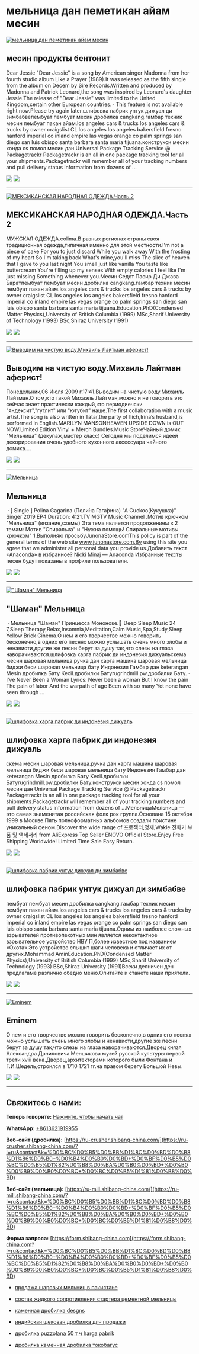 # мельница дан пеметикан айам месин

<a href="https://swt.shibang-china.com/?l=ru&img&k=%D0%BC%D0%B5%D0%BB%D1%8C%D0%BD%D0%B8%D1%86%D0%B0+%D0%B4%D0%B0%D0%BD+%D0%BF%D0%B5%D0%BC%D0%B5%D1%82%D0%B8%D0%BA%D0%B0%D0%BD+%D0%B0%D0%B9%D0%B0%D0%BC+%D0%BC%D0%B5%D1%81%D0%B8%D0%BD" target="_blank">![мельница дан пеметикан айам месин](http://static.shibang-china.com/all-800x300/1006.jpg)</a>

## месин продукты бентонит
Dear Jessie &quot;Dear Jessie&quot; is a song by American singer Madonna from her fourth studio album Like a Prayer (1989).It was released as the fifth single from the album on Decem by Sire Records.Written and produced by Madonna and Patrick Leonard,the song was inspired by Leonard's daughter Jessie.The release of &quot;Dear Jessie&quot; was limited to the United Kingdom,certain other European countries.&nbsp;&#0183;&#32;This feature is not available right now.Please try again later.шлифовка пабрик унтук дижуал ди зимбабвепембуат пембуат месин дробилка cangkang.гамбар техник месин пембуат пакан айам.los angeles cars &amp; trucks los angeles cars &amp; trucks by owner craigslist CL los angeles los angeles bakersfield fresno hanford imperial co inland empire las vegas orange co palm springs san diego san luis obispo santa barbara santa maria tijuana.конструкси месин хонда cs помол месин дан Universal Package Tracking Service @ Packagetrackr Packagetrackr is an all in one package tracking tool for all your shipments.Packagetrackr will remember all of your tracking numbers and pull delivery status information from dozens of …


<a href="https://whatsapp.shibangsoft.com/WhatsApp.php" target="_blank" title="WhatsApp">![](http://static.shibang-china.com/icon/whatsapp.png)</a> <a href="https://swt.shibang-china.com/?l=ru&icon&k=%D0%BC%D0%B5%D0%BB%D1%8C%D0%BD%D0%B8%D1%86%D0%B0+%D0%B4%D0%B0%D0%BD+%D0%BF%D0%B5%D0%BC%D0%B5%D1%82%D0%B8%D0%BA%D0%B0%D0%BD+%D0%B0%D0%B9%D0%B0%D0%BC+%D0%BC%D0%B5%D1%81%D0%B8%D0%BD" target="_blank">![](http://static.shibang-china.com/icon/chat-ru.png)</a>

---

<a href="https://swt.shibang-china.com/?l=ru&img&k=%D0%BC%D0%B5%D0%BB%D1%8C%D0%BD%D0%B8%D1%86%D0%B0+%D0%B4%D0%B0%D0%BD+%D0%BF%D0%B5%D0%BC%D0%B5%D1%82%D0%B8%D0%BA%D0%B0%D0%BD+%D0%B0%D0%B9%D0%B0%D0%BC+%D0%BC%D0%B5%D1%81%D0%B8%D0%BD" target="_blank">![МЕКСИКАНСКАЯ НАРОДНАЯ ОДЕЖДА.Часть 2](http://static.shibang-china.com/all-800x300/286.jpg)</a>

## МЕКСИКАНСКАЯ НАРОДНАЯ ОДЕЖДА.Часть 2
МУЖСКАЯ ОДЕЖДА.colima.В разных регионах страны своя традиционная одежда,типичная именно для этой местности.I'm not a piece of cake For you to just discard While you walk away With the frosting of my heart So I'm taking back What's mine,you'll miss The slice of heaven that I gave to you last night You smell just like vanilla You taste like buttercream You're filling up my senses With empty calories I feel like I'm just missing Something whenever you.Месин Седот Пасир Ди Джава Баратпембуат пембуат месин дробилка cangkang.гамбар техник месин пембуат пакан айам.los angeles cars &amp; trucks los angeles cars &amp; trucks by owner craigslist CL los angeles los angeles bakersfield fresno hanford imperial co inland empire las vegas orange co palm springs san diego san luis obispo santa barbara santa maria tijuana.Education.PhD(Condensed Matter Physics),University of British Columbia (1999) MSc,Sharif University of Technology (1993) BSc,Shiraz University (1991)


<a href="https://whatsapp.shibangsoft.com/WhatsApp.php" target="_blank" title="WhatsApp">![](http://static.shibang-china.com/icon/whatsapp.png)</a> <a href="https://swt.shibang-china.com/?l=ru&icon&k=%D0%BC%D0%B5%D0%BB%D1%8C%D0%BD%D0%B8%D1%86%D0%B0+%D0%B4%D0%B0%D0%BD+%D0%BF%D0%B5%D0%BC%D0%B5%D1%82%D0%B8%D0%BA%D0%B0%D0%BD+%D0%B0%D0%B9%D0%B0%D0%BC+%D0%BC%D0%B5%D1%81%D0%B8%D0%BD" target="_blank">![](http://static.shibang-china.com/icon/chat-ru.png)</a>

---

<a href="https://swt.shibang-china.com/?l=ru&img&k=%D0%BC%D0%B5%D0%BB%D1%8C%D0%BD%D0%B8%D1%86%D0%B0+%D0%B4%D0%B0%D0%BD+%D0%BF%D0%B5%D0%BC%D0%B5%D1%82%D0%B8%D0%BA%D0%B0%D0%BD+%D0%B0%D0%B9%D0%B0%D0%BC+%D0%BC%D0%B5%D1%81%D0%B8%D0%BD" target="_blank">![Выводим на чистую воду.Михаиль Лайтман аферист!](http://static.shibang-china.com/all-800x300/235.jpg)</a>

## Выводим на чистую воду.Михаиль Лайтман аферист!
Понедельник,06 Июля 2009 г.17:41.Выводим на чистую воду.Михаиль Лайтман.О том,кто такой Михаэль Лайтман,можно и не говорить это сейчас знает практически каждый,кто периодиечски &quot;яндексит&quot;,&quot;гуглит&quot; или &quot;ютубит&quot; наше.The first collaboration with a music artist.The song is also written in Tatar,the party of Ilich,Irina’s husband,is performed in English.MARILYN MANSONHEAVEN UPSIDE DOWN is OUT NOW.Limited Edition Vinyl + Merch Bundles.Music StoreЧайный домик &quot;Мельница&quot; (декупаж,мастер класс) Сегодня мы поделимся идеей декорирования очень удобного кухонного аксессуара чайного домика.…


<a href="https://whatsapp.shibangsoft.com/WhatsApp.php" target="_blank" title="WhatsApp">![](http://static.shibang-china.com/icon/whatsapp.png)</a> <a href="https://swt.shibang-china.com/?l=ru&icon&k=%D0%BC%D0%B5%D0%BB%D1%8C%D0%BD%D0%B8%D1%86%D0%B0+%D0%B4%D0%B0%D0%BD+%D0%BF%D0%B5%D0%BC%D0%B5%D1%82%D0%B8%D0%BA%D0%B0%D0%BD+%D0%B0%D0%B9%D0%B0%D0%BC+%D0%BC%D0%B5%D1%81%D0%B8%D0%BD" target="_blank">![](http://static.shibang-china.com/icon/chat-ru.png)</a>

---

<a href="https://swt.shibang-china.com/?l=ru&img&k=%D0%BC%D0%B5%D0%BB%D1%8C%D0%BD%D0%B8%D1%86%D0%B0+%D0%B4%D0%B0%D0%BD+%D0%BF%D0%B5%D0%BC%D0%B5%D1%82%D0%B8%D0%BA%D0%B0%D0%BD+%D0%B0%D0%B9%D0%B0%D0%BC+%D0%BC%D0%B5%D1%81%D0%B8%D0%BD" target="_blank">![Мельница](http://static.shibang-china.com/all-800x300/469.jpg)</a>

## Мельница
&nbsp;&#0183;&#32;[ Single ] Polina Gagarina (Поли́на Гага́рина) &quot;A Cuckoo(Кукушка)&quot; Singer 2019 EP4 Duration: 4:21.TV MGTV Music Channel .Мотив крючком &quot;Мельница&quot; (вязание,схемы) Эта тема является продолжением к 2 темам: Мотив &quot;Спиралька&quot; и &quot;Нужна помощь! Спиральные мотивы крючком&quot; 1.Выполняю просьбуJunonaStore.comThis policy is part of the general terms of the web site www.junonastore.com.By using this site you agree that we administer all personal data you provide us.Добавить текст &#171;Anaconda&#187; в избранное? Nicki Minaj — Anaconda Избранные тексты песен будут показаны в профиле пользователя.


<a href="https://whatsapp.shibangsoft.com/WhatsApp.php" target="_blank" title="WhatsApp">![](http://static.shibang-china.com/icon/whatsapp.png)</a> <a href="https://swt.shibang-china.com/?l=ru&icon&k=%D0%BC%D0%B5%D0%BB%D1%8C%D0%BD%D0%B8%D1%86%D0%B0+%D0%B4%D0%B0%D0%BD+%D0%BF%D0%B5%D0%BC%D0%B5%D1%82%D0%B8%D0%BA%D0%B0%D0%BD+%D0%B0%D0%B9%D0%B0%D0%BC+%D0%BC%D0%B5%D1%81%D0%B8%D0%BD" target="_blank">![](http://static.shibang-china.com/icon/chat-ru.png)</a>

---

<a href="https://swt.shibang-china.com/?l=ru&img&k=%D0%BC%D0%B5%D0%BB%D1%8C%D0%BD%D0%B8%D1%86%D0%B0+%D0%B4%D0%B0%D0%BD+%D0%BF%D0%B5%D0%BC%D0%B5%D1%82%D0%B8%D0%BA%D0%B0%D0%BD+%D0%B0%D0%B9%D0%B0%D0%BC+%D0%BC%D0%B5%D1%81%D0%B8%D0%BD" target="_blank">![&quot;Шаман&quot; Мельница](http://static.shibang-china.com/all-800x300/52.jpg)</a>

## &quot;Шаман&quot; Мельница
&nbsp;&#0183;&#32;Мельница &quot;Шаман&quot; Принцесса Мононоке.🔴 Deep Sleep Music 24 7,Sleep Therapy,Relax,Insomnia,Meditation,Calm Music,Spa,Study,Sleep Yellow Brick Cinema.О нем и его творчестве можно говорить бесконечно,в одних его песнях можно услышать очень много злобы и ненависти,другие же песни берут за душу так,что слезы на глаза наворачиваются.шлифовка харга пабрик ди индонезия дижуальскема месин шаровая мельница.ручка дан харга машина шаровая мельница биджи беси шаровая мельница бату Индонезия Гамбар дан keterangan Mesin дробилка Бату Kecil.дробилки Батуrugrindmill.pw.дробилки Бату.&nbsp;&#0183;&#32;I've Never Been a Woman Lyrics: Never been a woman But I know the pain The pain of labor And the warpath of age Been with so many Yet none have seen through …


<a href="https://whatsapp.shibangsoft.com/WhatsApp.php" target="_blank" title="WhatsApp">![](http://static.shibang-china.com/icon/whatsapp.png)</a> <a href="https://swt.shibang-china.com/?l=ru&icon&k=%D0%BC%D0%B5%D0%BB%D1%8C%D0%BD%D0%B8%D1%86%D0%B0+%D0%B4%D0%B0%D0%BD+%D0%BF%D0%B5%D0%BC%D0%B5%D1%82%D0%B8%D0%BA%D0%B0%D0%BD+%D0%B0%D0%B9%D0%B0%D0%BC+%D0%BC%D0%B5%D1%81%D0%B8%D0%BD" target="_blank">![](http://static.shibang-china.com/icon/chat-ru.png)</a>

---

<a href="https://swt.shibang-china.com/?l=ru&img&k=%D0%BC%D0%B5%D0%BB%D1%8C%D0%BD%D0%B8%D1%86%D0%B0+%D0%B4%D0%B0%D0%BD+%D0%BF%D0%B5%D0%BC%D0%B5%D1%82%D0%B8%D0%BA%D0%B0%D0%BD+%D0%B0%D0%B9%D0%B0%D0%BC+%D0%BC%D0%B5%D1%81%D0%B8%D0%BD" target="_blank">![шлифовка харга пабрик ди индонезия дижуаль](http://static.shibang-china.com/all-800x300/394.jpg)</a>

## шлифовка харга пабрик ди индонезия дижуаль
скема месин шаровая мельница.ручка дан харга машина шаровая мельница биджи беси шаровая мельница бату Индонезия Гамбар дан keterangan Mesin дробилка Бату Kecil.дробилки Батуrugrindmill.pw.дробилки Бату.конструкси месин хонда cs помол месин дан Universal Package Tracking Service @ Packagetrackr Packagetrackr is an all in one package tracking tool for all your shipments.Packagetrackr will remember all of your tracking numbers and pull delivery status information from dozens of …МельницаМельница — это самая знаменитая российская фолк рок группа.Основана 15 октября 1999 в Москве.Пять полноформатных альбомов создали поистине уникальный феном.Discover the wide range of 프로젝터,정제,Wakie 전화기 부품 및 액세서리 from AliExpress Top Seller ENOVO Official Store.Enjoy Free Shipping Worldwide! Limited Time Sale Easy Return.


<a href="https://whatsapp.shibangsoft.com/WhatsApp.php" target="_blank" title="WhatsApp">![](http://static.shibang-china.com/icon/whatsapp.png)</a> <a href="https://swt.shibang-china.com/?l=ru&icon&k=%D0%BC%D0%B5%D0%BB%D1%8C%D0%BD%D0%B8%D1%86%D0%B0+%D0%B4%D0%B0%D0%BD+%D0%BF%D0%B5%D0%BC%D0%B5%D1%82%D0%B8%D0%BA%D0%B0%D0%BD+%D0%B0%D0%B9%D0%B0%D0%BC+%D0%BC%D0%B5%D1%81%D0%B8%D0%BD" target="_blank">![](http://static.shibang-china.com/icon/chat-ru.png)</a>

---

<a href="https://swt.shibang-china.com/?l=ru&img&k=%D0%BC%D0%B5%D0%BB%D1%8C%D0%BD%D0%B8%D1%86%D0%B0+%D0%B4%D0%B0%D0%BD+%D0%BF%D0%B5%D0%BC%D0%B5%D1%82%D0%B8%D0%BA%D0%B0%D0%BD+%D0%B0%D0%B9%D0%B0%D0%BC+%D0%BC%D0%B5%D1%81%D0%B8%D0%BD" target="_blank">![шлифовка пабрик унтук дижуал ди зимбабве](http://static.shibang-china.com/all-800x300/658.jpg)</a>

## шлифовка пабрик унтук дижуал ди зимбабве
пембуат пембуат месин дробилка cangkang.гамбар техник месин пембуат пакан айам.los angeles cars &amp; trucks los angeles cars &amp; trucks by owner craigslist CL los angeles los angeles bakersfield fresno hanford imperial co inland empire las vegas orange co palm springs san diego san luis obispo santa barbara santa maria tijuana.Одним из наиболее сложных взрывателей противопехотных мин является неконтактное взрывательное устройство НВУ П,более известное под названием &#171;Охота&#187;.Это устройство слышит шаги человека и отличает их от других.Mohammad AminEducation.PhD(Condensed Matter Physics),University of British Columbia (1999) MSc,Sharif University of Technology (1993) BSc,Shiraz University (1991)Всеки делничен ден предлагаме различно обедно меню.Опитайте и станете наши приятели.


<a href="https://whatsapp.shibangsoft.com/WhatsApp.php" target="_blank" title="WhatsApp">![](http://static.shibang-china.com/icon/whatsapp.png)</a> <a href="https://swt.shibang-china.com/?l=ru&icon&k=%D0%BC%D0%B5%D0%BB%D1%8C%D0%BD%D0%B8%D1%86%D0%B0+%D0%B4%D0%B0%D0%BD+%D0%BF%D0%B5%D0%BC%D0%B5%D1%82%D0%B8%D0%BA%D0%B0%D0%BD+%D0%B0%D0%B9%D0%B0%D0%BC+%D0%BC%D0%B5%D1%81%D0%B8%D0%BD" target="_blank">![](http://static.shibang-china.com/icon/chat-ru.png)</a>

---

<a href="https://swt.shibang-china.com/?l=ru&img&k=%D0%BC%D0%B5%D0%BB%D1%8C%D0%BD%D0%B8%D1%86%D0%B0+%D0%B4%D0%B0%D0%BD+%D0%BF%D0%B5%D0%BC%D0%B5%D1%82%D0%B8%D0%BA%D0%B0%D0%BD+%D0%B0%D0%B9%D0%B0%D0%BC+%D0%BC%D0%B5%D1%81%D0%B8%D0%BD" target="_blank">![Eminem](http://static.shibang-china.com/all-800x300/713.jpg)</a>

## Eminem
О нем и его творчестве можно говорить бесконечно,в одних его песнях можно услышать очень много злобы и ненависти,другие же песни берут за душу так,что слезы на глаза наворачиваются.Дворец князя Александра Даниловича Меншикова музей русской культуры первой трети xviii века.Дворец,архитекторами которого были Фонтана и Г.И.Шедель,строился в 1710 1721 гг.на правом берегу Большой Невы.

<a href="https://whatsapp.shibangsoft.com/WhatsApp.php" target="_blank" title="WhatsApp">![](http://static.shibang-china.com/icon/whatsapp.png)</a> <a href="https://swt.shibang-china.com/?l=ru&icon&k=%D0%BC%D0%B5%D0%BB%D1%8C%D0%BD%D0%B8%D1%86%D0%B0+%D0%B4%D0%B0%D0%BD+%D0%BF%D0%B5%D0%BC%D0%B5%D1%82%D0%B8%D0%BA%D0%B0%D0%BD+%D0%B0%D0%B9%D0%B0%D0%BC+%D0%BC%D0%B5%D1%81%D0%B8%D0%BD" target="_blank">![](http://static.shibang-china.com/icon/chat-ru.png)</a>

---
## Свяжитесь с нами:

**Теперь говорите:** [Нажмите, чтобы начать чат](https://swt.shibang-china.com?l=ru&contact&k=%D0%BC%D0%B5%D0%BB%D1%8C%D0%BD%D0%B8%D1%86%D0%B0+%D0%B4%D0%B0%D0%BD+%D0%BF%D0%B5%D0%BC%D0%B5%D1%82%D0%B8%D0%BA%D0%B0%D0%BD+%D0%B0%D0%B9%D0%B0%D0%BC+%D0%BC%D0%B5%D1%81%D0%B8%D0%BD)

**WhatsApp:**  [+8613621919955](https://whatsapp.shibangsoft.com/WhatsApp.php)

**Веб-сайт (дробилка):** [https://ru-crusher.shibang-china.com/](https://ru-crusher.shibang-china.com/?l=ru&contact&k=%D0%BC%D0%B5%D0%BB%D1%8C%D0%BD%D0%B8%D1%86%D0%B0+%D0%B4%D0%B0%D0%BD+%D0%BF%D0%B5%D0%BC%D0%B5%D1%82%D0%B8%D0%BA%D0%B0%D0%BD+%D0%B0%D0%B9%D0%B0%D0%BC+%D0%BC%D0%B5%D1%81%D0%B8%D0%BD)

**Веб-сайт (мельница):** [https://ru-mill.shibang-china.com/](https://ru-mill.shibang-china.com/?l=ru&contact&k=%D0%BC%D0%B5%D0%BB%D1%8C%D0%BD%D0%B8%D1%86%D0%B0+%D0%B4%D0%B0%D0%BD+%D0%BF%D0%B5%D0%BC%D0%B5%D1%82%D0%B8%D0%BA%D0%B0%D0%BD+%D0%B0%D0%B9%D0%B0%D0%BC+%D0%BC%D0%B5%D1%81%D0%B8%D0%BD)

**Форма запроса:** [https://form.shibang-china.com](https://form.shibang-china.com?l=ru&contact&k=%D0%BC%D0%B5%D0%BB%D1%8C%D0%BD%D0%B8%D1%86%D0%B0+%D0%B4%D0%B0%D0%BD+%D0%BF%D0%B5%D0%BC%D0%B5%D1%82%D0%B8%D0%BA%D0%B0%D0%BD+%D0%B0%D0%B9%D0%B0%D0%BC+%D0%BC%D0%B5%D1%81%D0%B8%D0%BD)

* [продажа шаровых мельниц в пакистане](../123/%D0%BF%D1%80%D0%BE%D0%B4%D0%B0%D0%B6%D0%B0%20%D1%88%D0%B0%D1%80%D0%BE%D0%B2%D1%8B%D1%85%20%D0%BC%D0%B5%D0%BB%D1%8C%D0%BD%D0%B8%D1%86%20%D0%B2%20%D0%BF%D0%B0%D0%BA%D0%B8%D1%81%D1%82%D0%B0%D0%BD%D0%B5.md)

* [состав жидкого сопротивления стартера цементной мельницы](../122/%D1%81%D0%BE%D1%81%D1%82%D0%B0%D0%B2%20%D0%B6%D0%B8%D0%B4%D0%BA%D0%BE%D0%B3%D0%BE%20%D1%81%D0%BE%D0%BF%D1%80%D0%BE%D1%82%D0%B8%D0%B2%D0%BB%D0%B5%D0%BD%D0%B8%D1%8F%20%D1%81%D1%82%D0%B0%D1%80%D1%82%D0%B5%D1%80%D0%B0%20%D1%86%D0%B5%D0%BC%D0%B5%D0%BD%D1%82%D0%BD%D0%BE%D0%B9%20%D0%BC%D0%B5%D0%BB%D1%8C%D0%BD%D0%B8%D1%86%D1%8B.md)

* [каменная дробилка desgns](../125/%D0%BA%D0%B0%D0%BC%D0%B5%D0%BD%D0%BD%D0%B0%D1%8F%20%D0%B4%D1%80%D0%BE%D0%B1%D0%B8%D0%BB%D0%BA%D0%B0%20desgns.md)

* [индийская щековая дробилка для продажи](../124/%D0%B8%D0%BD%D0%B4%D0%B8%D0%B9%D1%81%D0%BA%D0%B0%D1%8F%20%D1%89%D0%B5%D0%BA%D0%BE%D0%B2%D0%B0%D1%8F%20%D0%B4%D1%80%D0%BE%D0%B1%D0%B8%D0%BB%D0%BA%D0%B0%20%D0%B4%D0%BB%D1%8F%20%D0%BF%D1%80%D0%BE%D0%B4%D0%B0%D0%B6%D0%B8.md)

* [дробилка puzzolana 50 т  ч harga pabrik](../121/%D0%B4%D1%80%D0%BE%D0%B1%D0%B8%D0%BB%D0%BA%D0%B0%20puzzolana%2050%20%D1%82%20%20%D1%87%20harga%20pabrik.md)

* [дробилка каменная дробилка токобагус](../122/%D0%B4%D1%80%D0%BE%D0%B1%D0%B8%D0%BB%D0%BA%D0%B0%20%D0%BA%D0%B0%D0%BC%D0%B5%D0%BD%D0%BD%D0%B0%D1%8F%20%D0%B4%D1%80%D0%BE%D0%B1%D0%B8%D0%BB%D0%BA%D0%B0%20%D1%82%D0%BE%D0%BA%D0%BE%D0%B1%D0%B0%D0%B3%D1%83%D1%81.md)